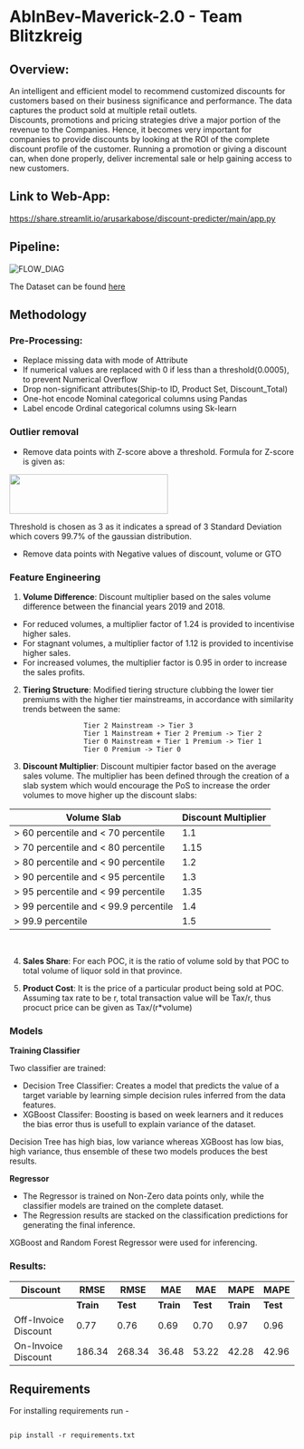 # AbInBev-Maverick-2.0 - Team Blitzkreig

## Overview:
An intelligent and efficient model to recommend customized discounts for customers based on their business significance and performance. The data captures the product sold at multiple retail outlets.
</br>
Discounts, promotions and pricing strategies drive a major portion of the revenue to the Companies. Hence, it becomes very important for companies to provide discounts by looking at the ROI of the complete discount profile of the customer. Running a promotion or giving a discount can, when done properly, deliver incremental sale or help gaining access to new customers. 
## Link to Web-App: 
https://share.streamlit.io/arusarkabose/discount-predicter/main/app.py

## Pipeline:
![FLOW_DIAG](https://user-images.githubusercontent.com/45457551/117551576-73be4680-b064-11eb-8885-41955a4a8f92.PNG)

The Dataset can be found [here](https://github.com/Gauranshi/AbInBev-Maverick-2.0/blob/main/data.xlsx)

## Methodology
### Pre-Processing:
* Replace missing data with mode of Attribute
* If numerical values are replaced with 0 if less than a threshold(0.0005), to prevent Numerical Overflow
* Drop non-significant attributes(Ship-to ID, Product Set, Discount_Total)
* One-hot encode Nominal categorical columns using Pandas
* Label encode Ordinal categorical columns using Sk-learn

### Outlier removal
* Remove data points with Z-score above a threshold. Formula for Z-score is given as:
<img src="https://user-images.githubusercontent.com/45457551/117552486-3b6d3700-b069-11eb-9741-a29cb2e22f6d.PNG" width="280" height="70" />

Threshold is chosen as 3 as it indicates a spread of 3 Standard Deviation which covers 99.7% of the gaussian distribution.

* Remove data points with Negative values of discount, volume or GTO
### Feature Engineering
1. **Volume Difference**: Discount multiplier based on the sales volume difference between the financial years 2019 and 2018. 

* For reduced volumes, a multiplier factor of 1.24 is provided to incentivise higher sales.
* For stagnant volumes, a multiplier factor of 1.12 is provided to incentivise higher sales.
* For increased volumes, the multiplier factor is 0.95 in order to increase the sales profits.

2. **Tiering Structure**: Modified tiering structure clubbing the lower tier premiums with the higher tier mainstreams, in accordance with similarity trends between the same:

                      Tier 2 Mainstream -> Tier 3  
                      Tier 1 Mainstream + Tier 2 Premium -> Tier 2 
                      Tier 0 Mainstream + Tier 1 Premium -> Tier 1 
                      Tier 0 Premium -> Tier 0

3. **Discount Multiplier**: Discount multipier factor based on the average sales volume. The multiplier has been defined through the creation of a slab system which would encourage the PoS to increase the order volumes to move higher up the discount slabs:

| Volume Slab | Discount Multiplier |
| ----------- | ----------- |
| > 60 percentile and < 70 percentile | 1.1 |
| > 70 percentile and < 80 percentile | 1.15 |
| > 80 percentile and < 90 percentile | 1.2 |
| > 90 percentile and < 95 percentile | 1.3 |
| > 95 percentile and < 99 percentile | 1.35 |
| > 99 percentile and < 99.9 percentile | 1.4 |
| > 99.9 percentile | 1.5 |
<br>

4. **Sales Share**: For each POC, it is the ratio of volume sold by that POC to total volume of liquor sold in that province.


5. **Product Cost**: It is the price of a particular product being sold at POC. Assuming tax rate to be r, total transaction value will be Tax/r, thus procuct price can be given as Tax/(r\*volume)

### Models 

**Training Classifier**

Two classifier are trained:
* Decision Tree Classifier: Creates a model that predicts the value of a target variable by learning simple decision rules inferred from the data features. 
* XGBoost Classifer: Boosting is based on week learners and it reduces the bias error thus is usefull to explain variance of the dataset.

Decision Tree has high bias, low variance whereas XGBoost has low bias, high variance, thus ensemble of these two models produces the best results.

**Regressor**

* The Regressor is trained on Non-Zero data points only, while the classifier models are trained on the complete dataset.
* The Regression results are stacked on the classification predictions for generating the final inference.

XGBoost and Random Forest Regressor were used for inferencing. 

### Results:
|   Discount |RMSE | RMSE| MAE | MAE | MAPE | MAPE|
|---------------|------|------|------|------|------|------|
|               | **Train** | **Test** |  **Train** | **Test** |**Train**| **Test** |
| Off-Invoice Discount | 0.77 | 0.76 | 0.69 | 0.70 | 0.97 | 0.96 |
| On-Invoice Discount    | 186.34 | 268.34 | 36.48 | 53.22 | 42.28 | 42.96 |

## Requirements

For installing requirements run - 
```

pip install -r requirements.txt
```

